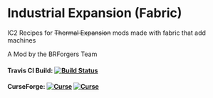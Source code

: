 # Industrial Expansion (Fabric)
IC2 Recipes for ~~Thermal Expansion~~ mods made with fabric that add machines

A Mod by the BRForgers Team

#### Travis CI Build: [![Build Status](https://travis-ci.org/BRForgers/IndustrialExpansion.svg?branch=master)](https://travis-ci.org/BRForgers/IndustrialExpansion)
#### CurseForge: [![Curse](http://cf.way2muchnoise.eu/versions/238834_latest.svg)](https://www.curseforge.com/minecraft/mc-mods/industrial-expansion-te-addon) [![Curse](http://cf.way2muchnoise.eu/238834.svg)](https://www.curseforge.com/minecraft/mc-mods/industrial-expansion-te-addon)
